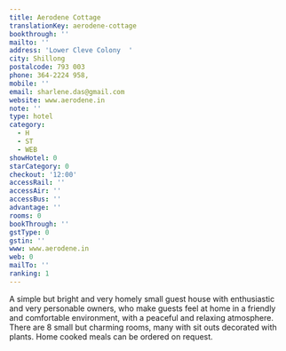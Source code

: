 ```yaml
---
title: Aerodene Cottage
translationKey: aerodene-cottage
bookthrough: ''
mailto: ''
address: 'Lower Cleve Colony  '
city: Shillong
postalcode: 793 003
phone: 364-2224 958,
mobile: ''
email: sharlene.das@gmail.com
website: www.aerodene.in
note: ''
type: hotel
category:
  - H
  - ST
  - WEB
showHotel: 0
starCategory: 0
checkout: '12:00'
accessRail: ''
accessAir: ''
accessBus: ''
advantage: ''
rooms: 0
bookThrough: ''
gstType: 0
gstin: ''
www: www.aerodene.in
web: 0
mailTo: ''
ranking: 1
---
```



















A simple but bright and very homely small guest house with enthusiastic and very personable owners, who make guests feel at home in a friendly and comfortable environment, with a peaceful and relaxing atmosphere. There are 8 small but charming rooms, many with sit outs decorated with plants. Home cooked meals can be ordered on request.         